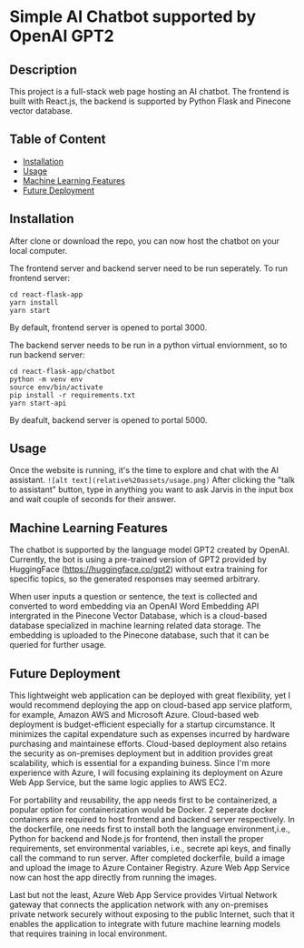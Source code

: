 # Simple AI Chatbot supported by OpenAI GPT2

## Description
This project is a full-stack web page hosting an AI chatbot. The frontend is built with React.js, the backend is supported by Python Flask and Pinecone vector database.


## Table of Content
- [Installation](#installation)
- [Usage](#usage)
- [Machine Learning Features](#mlfeatures)
- [Future Deployment](#deployment)

## Installation
After clone or download the repo, you can now host the chatbot on your local computer.

The frontend server and backend server need to be run seperately.
To run frontend server:
```
cd react-flask-app
yarn install
yarn start
```
By default, frontend server is opened to portal 3000.

The backend server needs to be run in a python virtual enviornment, so to run backend server:
```
cd react-flask-app/chatbot
python -m venv env
source env/bin/activate
pip install -r requirements.txt
yarn start-api
```
By deafult, backend server is opened to portal 5000.

## Usage
Once the website is running, it's the time to explore and chat with the AI assistant. 
    ```
    ![alt text](relative%20assets/usage.png)
    ```
After clicking the "talk to assistant" button, type in anything you want to ask Jarvis in the input box and wait couple of seconds for their answer.

## Machine Learning Features
The chatbot is supported by the language model GPT2 created by OpenAI. Currently, the bot is using a pre-trained version of GPT2 provided by HuggingFace (https://huggingface.co/gpt2) without extra training for specific topics, so the generated responses may seemed arbitrary.  

When user inputs a question or sentence, the text is collected and converted to word embedding via an OpenAI Word Embedding API intergrated in the Pinecone Vector Database, which is a cloud-based database specialized in machine learning related data storage. The embedding is uploaded to the Pinecone database, such that it can be queried for further usage.

## Future Deployment
This lightweight web application can be deployed with great flexibility, yet I would recommend deploying the app on cloud-based app service platform, for example, Amazon AWS and Microsoft Azure. Cloud-based web deployment is budget-efficient especially for a startup circumstance. It minimizes the capital expendature such as expenses incurred by hardware purchasing and maintainese efforts. Cloud-based deployment also retains the security as on-premises deployment but in addition provides great scalability, which is essential for a expanding buiness. Since I'm more experience with Azure, I will focusing explaining its deployment on Azure Web App Service, but the same logic applies to AWS EC2.

For portability and reusability, the app needs first to be containerized, a popular option for containerization would be Docker. 2 seperate docker containers are required to host frontend and backend server respectively. In the dockerfile, one needs first to install both the language environment,i.e., Python for backend and Node.js for frontend, then install the proper requirements, set environmental variables, i.e., secrete api keys, and finally call the command to run server. After completed dockerfile, build a image and upload the image to Azure Container Registry. Azure Web App Service now can host the app directly from running the images.

Last but not the least, Azure Web App Service provides Virtual Network gateway that connects the application network with any on-premises private network securely without exposing to the public Internet, such that it enables the application to integrate with future machine learning models that requires training in local environment.
